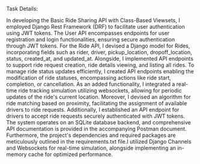 Task Details:

In developing the Basic Ride Sharing API with Class-Based Viewsets, I employed Django Rest Framework (DRF) to facilitate user authentication using JWT tokens. The User API encompasses endpoints for user registration and login functionalities, ensuring secure authentication through JWT tokens. For the Ride API, I devised a Django model for Rides, incorporating fields such as rider, driver, pickup_location, dropoff_location, status, created_at, and updated_at. Alongside, I implemented API endpoints to support ride request creation, ride details viewing, and listing all rides. To manage ride status updates efficiently, I created API endpoints enabling the modification of ride statuses, encompassing actions like ride start, completion, or cancellation. As an added functionality, I integrated a real-time ride tracking simulation utilizing websockets, allowing for periodic updates of the ride's current location. Moreover, I devised an algorithm for ride matching based on proximity, facilitating the assignment of available drivers to ride requests. Additionally, I established an API endpoint for drivers to accept ride requests securely authenticated with JWT tokens. The system operates on an SQLite database backend, and comprehensive API documentation is provided in the accompanying Postman document. Furthermore, the project's dependencies and required packages are meticulously outlined in the requirements.txt file.I utilized Django Channels and Websockets for real-time simulation, alongside implementing an in-memory cache for optimized performance.
